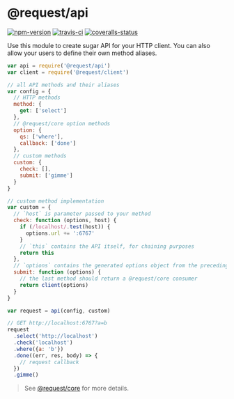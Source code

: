 
# @request/api

[![npm-version]][npm] [![travis-ci]][travis] [![coveralls-status]][coveralls]

Use this module to create sugar API for your HTTP client. You can also allow your users to define their own method aliases.

```js
var api = require('@request/api')
var client = require('@request/client')

// all API methods and their aliases
var config = {
  // HTTP methods
  method: {
    get: ['select']
  },
  // @request/core option methods
  option: {
    qs: ['where'],
    callback: ['done']
  },
  // custom methods
  custom: {
    check: [],
    submit: ['gimme']
  }
}

// custom method implementation
var custom = {
  // `host` is parameter passed to your method
  check: function (options, host) {
    if (/localhost/.test(host)) {
      options.url += ':6767'
    }
    // `this` contains the API itself, for chaining purposes
    return this
  },
  // `options` contains the generated options object from the preceding methods
  submit: function (options) {
    // the last method should return a @request/core consumer
    return client(options)
  }
}

var request = api(config, custom)

// GET http://localhost:6767?a=b
request
  .select('http://localhost')
  .check('localhost')
  .where({a: 'b'})
  .done((err, res, body) => {
    // request callback
  })
  .gimme()
```

> See [@request/core][request-core] for more details.


  [npm-version]: http://img.shields.io/npm/v/@request/api.svg?style=flat-square (NPM Version)
  [travis-ci]: https://img.shields.io/travis/request/api/master.svg?style=flat-square (Build Status)
  [coveralls-status]: https://img.shields.io/coveralls/request/api.svg?style=flat-square (Test Coverage)

  [npm]: https://www.npmjs.org/package/@request/api
  [travis]: https://travis-ci.org/request/api
  [coveralls]: https://coveralls.io/r/request/api?branch=master

  [request-core]: https://github.com/request/core
